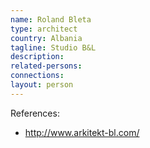 ```yaml
---
name: Roland Bleta
type: architect
country: Albania
tagline: Studio B&L
description:
related-persons:
connections:
layout: person
---
```

References:

* <http://www.arkitekt-bl.com/>
